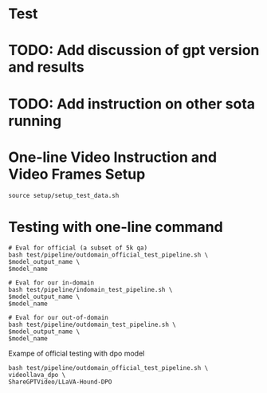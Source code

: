 # Test

# TODO: Add discussion of gpt version and results
# TODO: Add instruction on other sota running

# One-line Video Instruction and Video Frames Setup
```
source setup/setup_test_data.sh
```

# Testing with one-line command 
```
# Eval for official (a subset of 5k qa)
bash test/pipeline/outdomain_official_test_pipeline.sh \
$model_output_name \
$model_name

# Eval for our in-domain
bash test/pipeline/indomain_test_pipeline.sh \
$model_output_name \
$model_name

# Eval for our out-of-domain 
bash test/pipeline/outdomain_test_pipeline.sh \
$model_output_name \
$model_name
```
Exampe of official testing with dpo model
```
bash test/pipeline/outdomain_official_test_pipeline.sh \
videollava_dpo \
ShareGPTVideo/LLaVA-Hound-DPO
```
